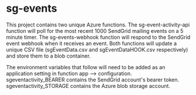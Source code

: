 # sg-events

This project contains two unique Azure functions. The sg-event-activity-api function will poll for the most recent 1000 SendGrid mailing events on a 5 minute timer. 
The sg-events-webhook function will respond to the SendGrid event webhook when it receives an event. Both functions will update a unique CSV file (sgEventData.csv
and sgEventDataHOOK.csv respectively) and store them to a blob container.

The environment variables that follow will need to be added as an application setting in function app --> configuration. 
sgeventactivity_BEARER contains the SendGrid account's bearer token.
sgeventactivity_STORAGE contains the Azure blob storage account.
